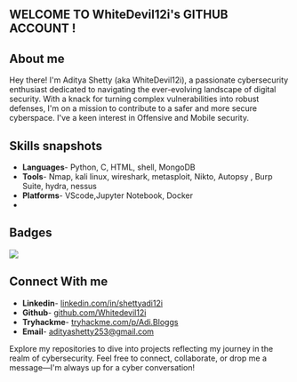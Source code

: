## WELCOME TO WhiteDevil12i's GITHUB ACCOUNT !

## About me
Hey there! I'm Aditya Shetty (aka WhiteDevil12i), a passionate cybersecurity enthusiast dedicated to navigating the ever-evolving landscape of digital security. With a knack for turning complex vulnerabilities into robust defenses, I'm on a mission to contribute to a safer and more secure cyberspace. I've a keen interest in Offensive and Mobile security.

## Skills snapshots
- **Languages**- Python, C, HTML, shell, MongoDB
-  **Tools**- Nmap, kali linux, wireshark, metasploit, Nikto, Autopsy , Burp Suite, hydra, nessus
-  **Platforms**-  VScode,Jupyter Notebook, Docker
-  
## Badges
  ![](https://tryhackme.com/badge/561275)

## Connect With me 
- **Linkedin**-  [linkedin.com/in/shettyadi12i](https://www.linkedin.com/in/shettyadi12i)
-  **Github**- [github.com/Whitedevil12i](https://github.com/WhiteDevil12i)
-  **Tryhackme**- [tryhackme.com/p/Adi.Bloggs](https://tryhackme.com/p/Adi.Bloggs)
-  **Email**- adityashetty253@gmail.com

Explore my repositories to dive into projects reflecting my journey in the realm of cybersecurity. Feel free to connect, collaborate, or drop me a message—I'm always up for a cyber conversation! 

